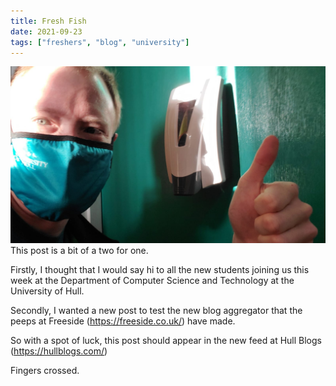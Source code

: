 ```yaml
---
title: Fresh Fish
date: 2021-09-23
tags: ["freshers", "blog", "university"]
---
```


![alt text](/img/post_images/210923_masky_welcome.png "A Masky Welcome")
<br/>
This post is a bit of a two for one. 

Firstly, I thought that I would say hi to all the new students joining us this week at the Department of Computer Science and Technology at the University of Hull.

<!--more-->

Secondly, I wanted a new post to test the new blog aggregator that the peeps at Freeside (https://freeside.co.uk/) have made.

So with a spot of luck, this post should appear in the new feed at Hull Blogs (https://hullblogs.com/)

Fingers crossed.

